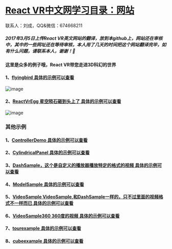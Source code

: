 # [React VR中文网学习目录：网站](http://www.vr-react.com/)
联系人：刘成，QQ&微信：674668211
##### 2017年3月5日上传React VR英文网站的翻译，放到本github上，网站还在审核中，其中的一些网址还在等待审核，本人用了几天的时间把这个网站翻译完毕，如有什么问题，请联系本人，谢谢！

#### 这里是众多的例子哦，React VR带您走进3D科幻的世界
#### 1、[flyingbird 具体的示例可以查看](http://www.vr-react.com/example/react-vr-flyingbird/)

 ![image](https://github.com/LiuC520/ReactVR/blob/master/flyingbird.gif)
 #### 2、[ReactVrEgg 星空陨石砸到头上了 具体的示例可以查看](http://www.vr-react.com/example/ReactVrEgg/)

 ![image](https://github.com/LiuC520/ReactVR/blob/master/ReactVrEgg.gif)
 
 ### 其他示例
#### 1、[ControllerDemo 具体的示例可以查看](http://www.vr-react.com/example/ControllerDemo/)
#### 2、[CylindricalPanel 具体的示例可以查看](http://www.vr-react.com/example/CylindricalPanel/)
#### 3、[DashSample，这个是自定义的播放器播放特定的格式的视频 具体的示例可以查看](http://www.vr-react.com/example/DashSample/)
#### 4、[ModelSample 具体的示例可以查看](http://www.vr-react.com/example/ModelSample/)
#### 5、[VideoSample VideoSample,和DashSample一样的，只不过里面的视频格式不一样而已  具体的示例可以查看](http://www.vr-react.com/example/VideoSample/)
#### 6、[VideoSample360 360度的视频 具体的示例可以查看](http://www.vr-react.com/example/VideoSample360/)
#### 7、[tourexample 具体的示例可以查看](http://www.vr-react.com/example/tourexample/)
#### 8、[cubeexample 具体的示例可以查看](http://www.vr-react.com/example/cubeexample/)
